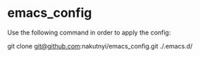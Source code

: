 # emacs_config

Use the following command in order to apply the config:

git clone git@github.com:nakutnyi/emacs_config.git ./.emacs.d/

